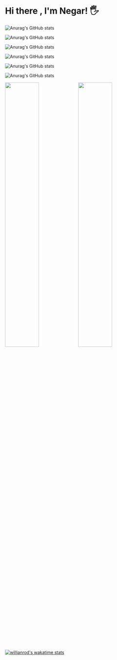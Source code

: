 # Hi there , I'm Negar! 🖐

![Anurag's GitHub stats](https://readmestats.999857.xyz/api?username=ngrcode&show_icons=true&theme=radical)


![Anurag's GitHub stats](https://github-readme-stats.vercel.app/api?username=ngrcode&show_icons=true&theme=radical)


![Anurag's GitHub stats](https://github.com/ngrcode/ngrcode/blob/main/README.md/api?username=ngrcode&show_icons=true&theme=radical)



![Anurag's GitHub stats](https://github-readme-stats-git-masterrstaa-rickstaa.vercel.app/api?username=ngrcode&show_icons=true&theme=radical)

![Anurag's GitHub stats](https://github.com/ngrcode/ngrcode/blob/main/README.md/api?username=ngrcode&show_icons=true&theme=radical)

![Anurag's GitHub stats](https://github.com/ngrcode/ngrcode/blob/main/README.md/api?username=ngrcode&show_icons=true&theme=radical)



<img src='https://github-readme-stats.vercel.app/api?username=ngrcode&show_icons=true&theme=radical' width='47%' align='left' >

<img src='https://github-readme-stats.vercel.app/api/top-langs/?username=ngrcode&layout=compact' width='47%' >

[![willianrod's wakatime stats](https://github-readme-stats.vercel.app/api/wakatime?username=ngrcode)](https://github.com/anuraghazra/github-readme-stats)



